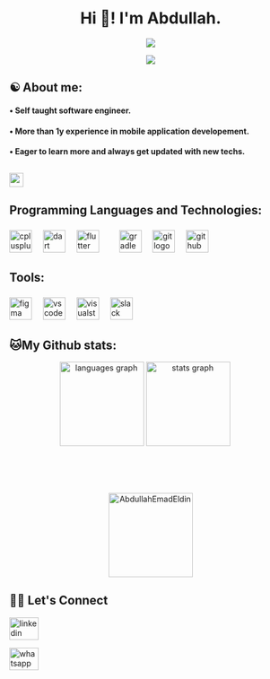 <h1 align="center">Hi 👋! I'm Abdullah.</h1>
<p align="center">
   <a href=""><img src="https://readme-typing-svg.herokuapp.com?font=Fira+Code&size=25&pause=1000&color=22F727&width=435&lines=Software+Engineer..."></a>
</p>
<p align="center">
   <a href=""><img src="https://readme-typing-svg.herokuapp.com?font=Fira+Code&size=25&pause=1000&color=22F727&width=435&lines=Flutter+Developer+:)"></a>
</p>

<h2 align="left">☯️ About me:</h2>
  <h4 align="left">• Self taught software engineer.</h4>
  <h4 align="left">• More than 1y experience in mobile application developement.</h4>
  <h4 align="left">• Eager to learn more and always get updated with new techs.</h4>

  ## <img src="https://media2.giphy.com/media/QssGEmpkyEOhBCb7e1/giphy.gif?cid=ecf05e47a0n3gi1bfqntqmob8g9aid1oyj2wr3ds3mg700bl&rid=giphy.gif" width ="25"> 
<h2 align="left">Programming Languages and Technologies:</h2>

###

<div align="left">
  <img src="https://cdn.jsdelivr.net/gh/devicons/devicon/icons/cplusplus/cplusplus-original.svg" height="40" alt="cplusplus logo"  />
  <img width="12" />
  <img src="https://cdn.jsdelivr.net/gh/devicons/devicon/icons/dart/dart-original.svg" height="40" alt="dart logo"  />
  <img width="12" />
  <img src="https://cdn.jsdelivr.net/gh/devicons/devicon/icons/flutter/flutter-original.svg" height="40" alt="flutter logo"  />
  <img width="12" />
  <img width="12" />
  <img src="https://cdn.jsdelivr.net/gh/devicons/devicon/icons/gradle/gradle-original.svg" height="40" alt="gradle logo"  />
  <img width="12" />
  <img src="https://cdn.jsdelivr.net/gh/devicons/devicon/icons/git/git-original.svg" height="40" alt="git logo"  />
  <img width="12" />
  <img src="https://cdn.jsdelivr.net/gh/devicons/devicon/icons/github/github-original.svg" height="40" alt="github logo"  />
</div>

<h2 align="left">Tools:</h2>

###

<div align="left">
   
  <img src="https://cdn.jsdelivr.net/gh/devicons/devicon/icons/figma/figma-original.svg" height="40" alt="figma logo"  />
  <img width="12" />
  <img src="https://cdn.jsdelivr.net/gh/devicons/devicon/icons/vscode/vscode-original.svg" height="40" alt="vscode logo"  />
  <img width="12" />
  <img src="https://cdn.jsdelivr.net/gh/devicons/devicon/icons/visualstudio/visualstudio-plain.svg" height="40" alt="visualstudio logo"  />
  <img width="12" />
  <img src="https://cdn.jsdelivr.net/gh/devicons/devicon/icons/slack/slack-original.svg" height="40" alt="slack logo"  />
</div>

###
###
## 🐱My Github stats:

<div align="center">
   <img src="https://github-readme-stats.vercel.app/api/top-langs?username=AbdullahEmadEldin&locale=en&hide_title=false&layout=compact&card_width=320&langs_count=5&theme=dracula&hide_border=false&order=2" height="150" alt="languages graph" style="margin-bottom: 20px;" />
  
 <img src="https://github-readme-stats.vercel.app/api?username=AbdullahEmadEldin&hide_title=false&hide_rank=false&show_icons=true&include_all_commits=true&count_private=true&disable_animations=false&theme=dracula&locale=en&hide_border=false&order=1" height="150" alt="stats graph" style="margin-right: 20px; margin-bottom: 50px;" />
  
  <p><img align="center" src="https://github-readme-streak-stats.herokuapp.com/?user=AbdullahEmadEldin&theme=dracula&disable_animations=false"  height="150" alt="AbdullahEmadEldin" style="margin-top: 20px;" /></p>
</div>




## 🙋‍♀️ Let's Connect


<p align="left">
<a href="https://www.linkedin.com/in/dev-abdullahemad/" target="blank"><img align="center" src="https://raw.githubusercontent.com/maurodesouza/profile-readme-generator/master/src/assets/icons/social/linkedin/default.svg" width="52" height="40" alt="linkedin logo" /></a>

<a href="https://wa.me/+201008233760" target="blank"><img align="center" src="https://raw.githubusercontent.com/maurodesouza/profile-readme-generator/master/src/assets/icons/social/whatsapp/default.svg" width="52" height="40" alt="whatsapp logo" /></a>
</p>
